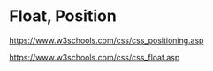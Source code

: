 # Float, Position

https://www.w3schools.com/css/css_positioning.asp

https://www.w3schools.com/css/css_float.asp
